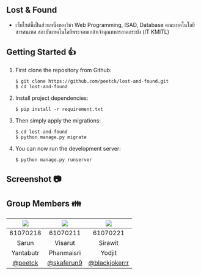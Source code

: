 ## Lost & Found 
* เว็บไซต์นี้เป็นส่วนหนึ่งของวิชา Web Programming, ISAD, Database คณะเทคโนโลยีสารสนเทศ สถาบันเทคโนโลยีพระจอมเกล้าเจ้าคุณทหารลาดกระบัง (IT KMITL)

## Getting Started 👍

1) First clone the repository from Github:
    
    ```
    $ git clone https://github.com/peetck/lost-and-found.git
    $ cd lost-and-found
    ```
    
2) Install project dependencies:
    
    ```
    $ pip install -r requirement.txt
    ```
     
3) Then simply apply the migrations:
    
    ```
    $ cd lost-and-found
    $ python manage.py migrate
    ```

4) You can now run the development server:

    ```
    $ python manage.py runserver
    ```
    
## Screenshot 📷

## Group Members :family:

|![](https://avatars1.githubusercontent.com/u/42176460?s=150&v=4)|![](https://avatars1.githubusercontent.com/u/43022322?s=150&v=4)|![](https://avatars2.githubusercontent.com/u/42561981?s=150&v=4)
|:-:|:-:|:-:|
|61070218|61070211|61070221|
|Sarun|Visarut|Sirawit|
|Yantabutr|Phanmaisri|Yodjit|
|[@peetck](https://github.com/peetck)|[@skaferun9](https://github.com/skaferun9)|[@blackjokerrr](https://github.com/blackjokerrr)|
